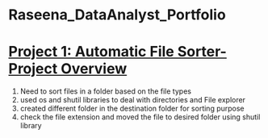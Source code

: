 # Raseena_DataAnalyst_Portfolio

# [Project 1: Automatic File Sorter- Project Overview](https://github.com/Raseena-KP/Automatic_File_Sorter/blob/main/Automatic_File_Sorter.ipynb)

1. Need to sort files in a folder based on the file types</br>
2. used os and shutil libraries to deal with directories and File explorer</br>
3. created different folder in the destination folder for sorting purpose</br>
4. check the file extension and moved the file to desired folder using shutil library
